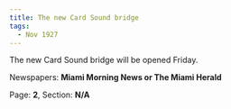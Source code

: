 ```yaml
---  
title: The new Card Sound bridge  
tags:  
  - Nov 1927  
---  
```

  
The new Card Sound bridge will be opened Friday.  
  
Newspapers: **Miami Morning News or The Miami Herald**  
  
Page: **2**, Section: **N/A** 
